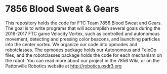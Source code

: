 # 7856 Blood Sweat & Gears

This repository holds the code for FTC Team 7856 Blood Sweat and Gears. The goal is to write programs that will accomplish several goals during the 2016-2017 FTC game Velocity Vortex, such as controlled and autonomous movement, detecting and pressing color beacons, and launching particles into the center vortex. We organize our code into opmodes and robotclasses. The opmodes package holds our Autonomous and TeleOp files, and the robotclasses package holds the code for each mechanism on the robot. You can read more about our project in the 7856 Wiki, or on the Pattonville Robotics website at http://robotics.psdr3.org
